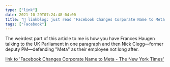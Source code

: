 ```yaml
---
type: ["link"]
date: 2021-10-29T07:24:48-04:00
title: "🔗 linkblog: just read 'Facebook Changes Corporate Name to Meta - The New York Times'"
tags: ["Facebook"]
---
```

The weirdest part of this article to me is how you have Frances Haugen talking to the UK Parliament in one paragraph and then Nick Clegg—former deputy PM—defending "Meta" as their employee not long after.
 
[link to 'Facebook Changes Corporate Name to Meta - The New York Times'](https://www.nytimes.com/2021/10/28/technology/facebook-meta-name-change.html)
